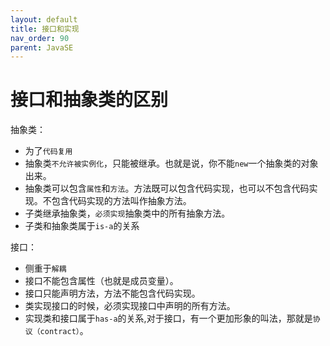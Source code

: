 ```yaml
---
layout: default
title: 接口和实现
nav_order: 90
parent: JavaSE
---
```



# 接口和抽象类的区别

抽象类：

- 为了`代码复用`
- 抽象类`不允许被实例化`，只能被继承。也就是说，你不能`new`一个抽象类的对象出来。
- 抽象类可以包含`属性`和`方法`。方法既可以包含代码实现，也可以不包含代码实现。不包含代码实现的方法叫作抽象方法。
- 子类继承抽象类，`必须实现`抽象类中的所有抽象方法。
- 子类和抽象类属于`is-a`的关系

接口：

- 侧重于`解耦`
- 接口不能包含属性（也就是成员变量）。
- 接口只能声明方法，方法不能包含代码实现。
- 类实现接口的时候，必须实现接口中声明的所有方法。
- 实现类和接口属于`has-a`的关系,对于接口，有一个更加形象的叫法，那就是`协议（contract）`。

